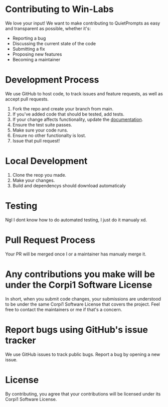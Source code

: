 # Contributing to Win-Labs

We love your input! We want to make contributing to QuietPrompts as easy and transparent as possible, whether it's:

- Reporting a bug
- Discussing the current state of the code
- Submitting a fix
- Proposing new features
- Becoming a maintainer

# Development Process

We use GitHub to host code, to track issues and feature requests, as well as accept pull requests.

1. Fork the repo and create your branch from main.
2. If you've added code that should be tested, add tests.
3. If your change affects functionality, update the [documentation](https://github.com/Corp-i1/docs).
4. Ensure the test suite passes.
5. Make sure your code runs.
6. Ensure no other functionalty is lost.
7. Issue that pull request!

# Local Development

1. Clone the reop you made.
2. Make your changes.
3. Build and dependencys should download automaticaly

# Testing

Ngl I dont know how to do automated testing, I just do it manualy xd.

# Pull Request Process

Your PR will be merged once I or a maintainer has manualy merge it.

# Any contributions you make will be under the Corpi1 Software License

In short, when you submit code changes, your submissions are understood to be under the same Corpi1 Software License that covers the project. Feel free to contact the maintainers or me if that's a concern.

# Report bugs using GitHub's issue tracker

We use GitHub issues to track public bugs. Report a bug by opening a new issue.

# License

By contributing, you agree that your contributions will be licensed under its Corpi1 Software License.

